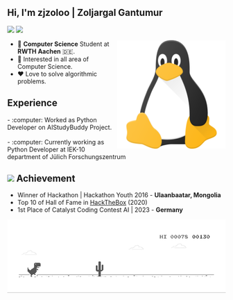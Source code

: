 <h2> Hi, I'm zjzoloo | Zoljargal Gantumur</h2>
<p>
  <a href="https://www.linkedin.com/in/zoljargalgantumur" target="_blank"> <img height="28" src = "https://img.shields.io/badge/-LinkedIn-0e76a8?style=for-the-badge&logo=Linkedin&logoColor=white"></a>
  <a href="https://instagram.com/zjzoloo" target="_blank"><img height="28" src = "https://img.shields.io/badge/-Instagram-e95950?style=for-the-badge&logo=Instagram&logoColor=white"></a>
</p>

<img align ="right" src = "https://raw.githubusercontent.com/pratik-kale20/pratik-kale20/main/linux.png" width="250" height="250">

- :notebook: **Computer Science** Student at **RWTH Aachen** :de:.
- 🤔 Interested in all area of Computer Science.
- :heart: Love to solve algorithmic problems.


<h2> Experience </h2>
- :computer: Worked as Python Developer on AIStudyBuddy Project.
<br> </br>
- :computer: Currently working as Python Developer at IEK-10 department of Jülich Forschungszentrum

<h2><img src="https://media.giphy.com/media/cj87CxfRtrUifF3Ryk/giphy.gif" height="25"> Achievement</h2>

- Winner of Hackathon | Hackathon Youth 2016 - **Ulaanbaatar, Mongolia**
-   Top 10 of Hall of Fame in [HackTheBox](https://www.hackthebox.eu/) (2020)
-   1st Place of Catalyst Coding Contest AI | 2023 - **Germany**

![Dino](https://raw.githubusercontent.com/sanket9006/sanket9006/master/dino.gif)
